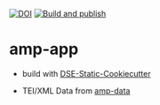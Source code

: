[![DOI](https://zenodo.org/badge/DOI/10.5281/zenodo.5561757.svg)](https://doi.org/10.5281/zenodo.5561757) [![Build and publish](https://github.com/Auden-Musulin-Papers/amp-app/actions/workflows/build.yml/badge.svg)](https://github.com/Auden-Musulin-Papers/amp-app/actions/workflows/build.yml)

# amp-app

* build with [DSE-Static-Cookiecutter](https://github.com/acdh-ch/dse-static-cookiecutter)

* TEI/XML Data from [amp-data](https://github.com/Auden-Musulin-Papers/amp-data)
